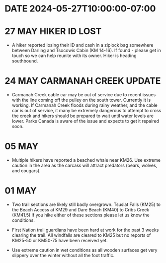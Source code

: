 # DATE 2024-05-27T10:00:00-07:00

# 27 MAY HIKER ID LOST
- A hiker reported losing their ID and cash in a ziplock bag somewhere between Darling and Tsocowis Cabin (KM 14-16). If found - please get in touch so we can help reunite with its owner. Hiker is heading southbound. 

# 24 MAY CARMANAH CREEK UPDATE
- Carmanah Creek cable car may be out of service due to recent issues with the line coming off the pulley on the south tower. Currently it is working. If Carmanah Creek floods during rainy weather, and the cable car is out of service, it many be extremely dangerous to attempt to cross the creek and hikers should be prepared to wait until water levels are lower. Parks Canada is aware of the issue and expects to get it repaired soon. 

# 05 MAY
- Multiple hikers have reported a beached whale near KM26. Use extreme caution in the area as the carcass will attract predators (bears, wolves, and cougars).

# 01 MAY
- Two trail sections are likely still badly overgrown. Tsusiat Falls (KM25) to the Beach Access at KM29 and Dare Beach (KM40) to Cribs Creek (KM41.5) If you hike either of these sections please let us know the conditions.

- First Nation trail guardians have been hard at work for the past 3 weeks clearing the trail. All windfalls are cleared to KM25 but no reports of KM25-50 or KM50-75 have been received yet.

- Use extreme caution in wet conditions as all wooden surfaces get very slippery over the winter without all the foot traffic.

